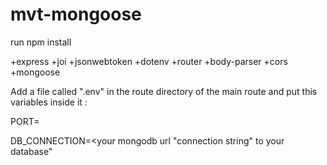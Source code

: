 # mvt-mongoose

run npm install 

+express 
+joi
+jsonwebtoken
+dotenv
+router
+body-parser
+cors
+mongoose

Add a file called ".env" in the route directory of the main route and put this variables inside it : 

PORT=<your port>
	
DB_CONNECTION=<your mongodb url "connection string" to your database"


